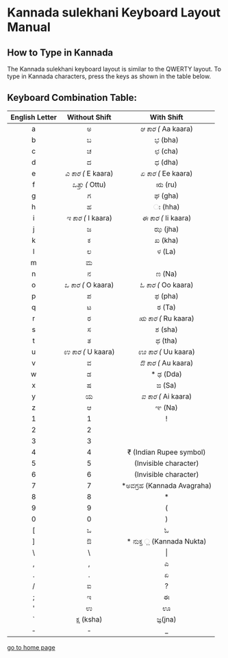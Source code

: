 # Kannada sulekhani Keyboard Layout Manual

## How to Type in Kannada
The Kannada sulekhani keyboard layout is similar to the QWERTY layout. To type in Kannada characters, press the keys as shown in the table below.
## Keyboard Combination Table:
| English Letter | Without Shift | With Shift |
| :---:| :---:| :---:| 
| a | ಅ| *ಆ ಕಾರ (* Aa kaara)| 
| b| ಬ| ಭ (bha)| 
| c| ಚ| ಛ (cha)| 
| d| ದ| ಧ (dha)| 
| e| *ಎ ಕಾರ (* E kaara)| *ಏ ಕಾರ (* Ee kaara)| 
| f| *ಒತ್ತು (* Ottu)| ಋ (ru)| 
| g| ಗ| ಘ (gha)| 
| h| ಹ| ಃ (hha)| 
| i| *ಇ ಕಾರ (* I kaara)| *ಈ ಕಾರ (* Ii kaara)| 
| j| ಜ| ಝ (jha)| 
| k| ಕ| ಖ (kha)| 
| l| ಲ| ಳ (La)| 
| m| ಮ| | ಂ (am)| 
| n| ನ| ಣ (Na)| 
| o| *ಒ ಕಾರ (* O kaara)| *ಓ ಕಾರ (* Oo kaara)| 
| p| ಪ| ಫ (pha)| 
| q| ಟ| ಠ (Ta)| 
| r| ರ| *ಋ ಕಾರ (* Ru kaara)| 
| s| ಸ| ಶ (sha)| 
| t| ತ| ಥ (tha)| 
| u| *ಉ ಕಾರ (* U kaara)| *ಊ ಕಾರ (* Uu kaara)| 
| v| ವ| *ಔ ಕಾರ (* Au kaara)| 
| w| ಡ| * ಢ (Dda)| 
| x| ಷ| ಙ (Sa)| 
| y| ಯ| *ಐ ಕಾರ (* Ai kaara)| 
| z| ಆ| ಞ (Na)| 
| 1| 1| !| 
| 2| 2| | ̆ (vowel sign)| 
| 3| 3| | ̄  (length mark)| 
| 4| 4| ₹ (Indian Rupee symbol)| 
| 5| 5| (Invisible character)| 
| 6| 6| (Invisible character)| 
| 7| 7| *ಅವಗ್ರಹ (Kannada Avagraha)| 
| 8| 8| *| 
| 9| 9| (| 
| 0| 0| )| 
| [| ಒ| ಓ| 
| ]| ಔ| * ನುಕ್ತ ಼ (Kannada Nukta)| 
|  \\ |  \\ |  &#124;
| ,| ,| ಎ| 
| .| .| ಏ| 
| /| ಐ| ?| 
| ;| ಇ| ಈ| 
| '| ಉ| ಊ| 
| `| ಕ್ಷ (ksha)| ಜ್ಞ(jna)| 
| -| -| _| 

[go to home page](readme.md)
